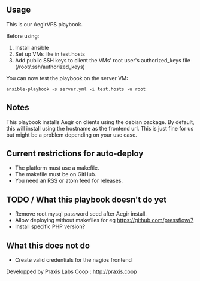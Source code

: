 Usage
-----

This is our AegirVPS playbook.

Before using:

1. Install ansible
2. Set up VMs like in test.hosts
3. Add public SSH keys to client the VMs' root user's authorized\_keys file (/root/.ssh/authorized\_keys)

You can now test the playbook on the server VM:

    ansible-playbook -s server.yml -i test.hosts -u root

Notes
-----

This playbook installs Aegir on clients using the debian package. By default, this will install using the hostname as the frontend url. This is just fine for us but might be a problem depending on your use case.

Current restrictions for auto-deploy
------------------------------------

* The platform must use a makefile.
* The makefile must be on GitHub.
* You need an RSS or atom feed for releases.

TODO / What this playbook doesn't do yet
----------------------------------------

* Remove root mysql password seed after Aegir install.
* Allow deploying without makefiles for eg https://github.com/pressflow/7
* Install specific PHP version?

What this does not do
---------------------

* Create valid credentials for the nagios frontend

Developped by Praxis Labs Coop : http://praxis.coop
